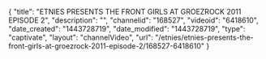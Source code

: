 {
    "title": "ETNIES PRESENTS THE FRONT GIRLS AT GROEZROCK 2011  EPISODE 2",
    "description": "",
    "channelid": "168527",
    "videoid": "6418610",
    "date_created": "1443728719",
    "date_modified": "1443728719",
    "type": "captivate",
    "layout": "channelVideo",
    "url": "\/etnies\/etnies-presents-the-front-girls-at-groezrock-2011-episode-2\/168527-6418610"
}